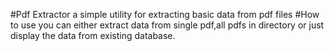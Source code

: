 #Pdf Extractor
a simple utility for extracting
basic data from pdf files
#How to use
you can either extract data from single
pdf,all pdfs in directory or just display
the data from existing database.
